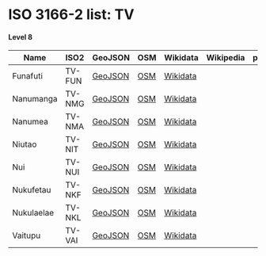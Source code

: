 # ISO 3166-2 list: TV


#### Level 8
Name | ISO2 | GeoJSON | OSM | Wikidata | Wikipedia | population 
--- | --- | --- | --- | --- | --- | --: 
Funafuti | TV-FUN | [GeoJSON](../../export/geojson/q8/iso2/TV/TV-FUN.geojson) | [OSM](https://www.openstreetmap.org/relation/3766660) | [Wikidata](https://www.wikidata.org/wiki/Q34126) |  | 6,025
Nanumanga | TV-NMG | [GeoJSON](../../export/geojson/q8/iso2/TV/TV-NMG.geojson) | [OSM](https://www.openstreetmap.org/relation/3766583) | [Wikidata](https://www.wikidata.org/wiki/Q367027) |  | 481
Nanumea | TV-NMA | [GeoJSON](../../export/geojson/q8/iso2/TV/TV-NMA.geojson) | [OSM](https://www.openstreetmap.org/relation/3766584) | [Wikidata](https://www.wikidata.org/wiki/Q174618) |  | 
Niutao | TV-NIT | [GeoJSON](../../export/geojson/q8/iso2/TV/TV-NIT.geojson) | [OSM](https://www.openstreetmap.org/relation/3766586) | [Wikidata](https://www.wikidata.org/wiki/Q17578833) |  | 
Nui | TV-NUI | [GeoJSON](../../export/geojson/q8/iso2/TV/TV-NUI.geojson) | [OSM](https://www.openstreetmap.org/relation/3766617) | [Wikidata](https://www.wikidata.org/wiki/Q547997) |  | 
Nukufetau | TV-NKF | [GeoJSON](../../export/geojson/q8/iso2/TV/TV-NKF.geojson) | [OSM](https://www.openstreetmap.org/relation/3766655) | [Wikidata](https://www.wikidata.org/wiki/Q745924) |  | 
Nukulaelae | TV-NKL | [GeoJSON](../../export/geojson/q8/iso2/TV/TV-NKL.geojson) | [OSM](https://www.openstreetmap.org/relation/3766670) | [Wikidata](https://www.wikidata.org/wiki/Q128654) |  | 
Vaitupu | TV-VAI | [GeoJSON](../../export/geojson/q8/iso2/TV/TV-VAI.geojson) | [OSM](https://www.openstreetmap.org/relation/3766625) | [Wikidata](https://www.wikidata.org/wiki/Q632495) |  | 
